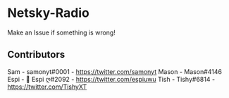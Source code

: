 # Netsky-Radio
Make an Issue if something is wrong!

## Contributors
Sam - samonyt#0001 - https://twitter.com/samonyt
Mason - Mason#4146
Espi - 🎀 Espi ღ#2092 - https://twitter.com/espiuwu
Tish - Tishy#6814 - https://twitter.com/TishyXT
